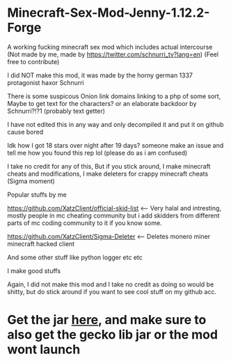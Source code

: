 # Minecraft-Sex-Mod-Jenny-1.12.2-Forge
A working fucking minecraft sex mod which includes actual intercourse (Not made by me, made by https://twitter.com/schnurri_tv?lang=en) (Feel free to contribute)




I did NOT make this mod, it was made by the horny german 1337 protagonist haxor Schnurri   

There is some suspicous Onion link domains linking to a php of some sort, Maybe to get text for the characters? or an elaborate backdoor by Schnurri?!?1 (probably text getter)      

I have not edited this in any way and only decompiled it and put it on github cause bored    

Idk how I got 18 stars over night after 19 days? someone make an issue and tell me how you found this rep lol (please do as i am confused)    

I take no credit for any of this, But if you stick around, I make minecraft cheats and modifications, I make deleters for crappy minecraft cheats (Sigma moment)            
            
Popular stuffs by me             

https://github.com/XatzClient/official-skid-list   <-- Very halal and intresting, mostly people in mc cheating community but i add skidders from different parts of mc coding community to it if you know some.      
 
https://github.com/XatzClient/Sigma-Deleter  <-- Deletes monero miner minecraft hacked client 
 
And some other stuff like python logger etc etc 
   
I make good stuffs 
   
Again, I did not make this mod and I take no credit as doing so would be shitty, but do stick around if you want to see cool stuff on my github acc.   
 




# Get the jar [here](https://github.com/Napoleon-ZoomberParts/Minecraft-Sex-Mod-Jenny-1.12.2-Forge/releases/tag/1.0.0), and make sure to also get the gecko lib jar or the mod wont launch

